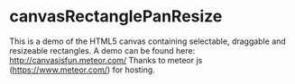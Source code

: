 canvasRectanglePanResize
========================
This is a demo of the HTML5 canvas containing selectable, draggable and resizeable rectangles.
A demo can be found here: http://canvasisfun.meteor.com/
Thanks to meteor js (https://www.meteor.com/) for hosting.
